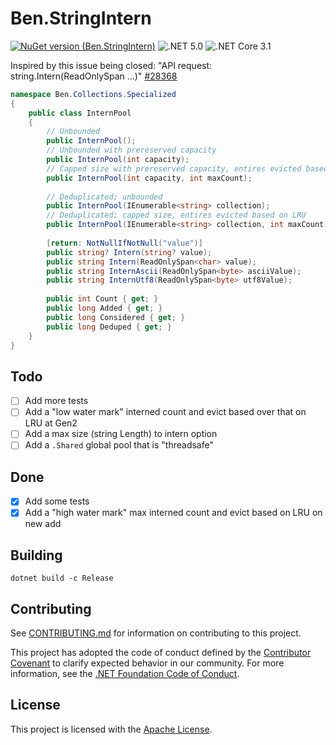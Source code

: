 # Ben.StringIntern

[![NuGet version (Ben.StringIntern)](https://img.shields.io/nuget/v/Ben.StringIntern.svg?style=flat-square)](https://www.nuget.org/packages/Ben.StringIntern/)
![.NET 5.0](https://github.com/benaadams/Ben.StringIntern/workflows/.NET%205.0/badge.svg)
![.NET Core 3.1](https://github.com/benaadams/Ben.StringIntern/workflows/.NET%20Core%203.1/badge.svg)

Inspired by this issue being closed: "API request: string.Intern(ReadOnlySpan<char> ...)" [#28368](https://github.com/dotnet/runtime/issues/28368)

```csharp
namespace Ben.Collections.Specialized
{
    public class InternPool
    {
        // Unbounded
        public InternPool();
        // Unbounded with prereserved capacity
        public InternPool(int capacity);
        // Capped size with prereserved capacity, entires evicted based on LRU
        public InternPool(int capacity, int maxCount);
        
        // Deduplicated; unbounded
        public InternPool(IEnumerable<string> collection);
        // Deduplicated; capped size, entires evicted based on LRU
        public InternPool(IEnumerable<string> collection, int maxCount);
    
        [return: NotNullIfNotNull("value")]
        public string? Intern(string? value);
        public string Intern(ReadOnlySpan<char> value);
        public string InternAscii(ReadOnlySpan<byte> asciiValue);
        public string InternUtf8(ReadOnlySpan<byte> utf8Value);
        
        public int Count { get; }
        public long Added { get; }
        public long Considered { get; }
        public long Deduped { get; }
    }
}
```

## Todo

- [ ] Add more tests
- [ ] Add a "low water mark" interned count and evict based over that on LRU at Gen2
- [ ] Add a max size (string Length) to intern option
- [ ] Add a `.Shared` global pool that is "threadsafe"

## Done

- [x] Add some tests
- [x] Add a "high water mark" max interned count and evict based on LRU on new add

## Building

`dotnet build -c Release`

## Contributing

See [CONTRIBUTING.md](CONTRIBUTING.md) for information on contributing to this project.

This project has adopted the code of conduct defined by the [Contributor Covenant](http://contributor-covenant.org/) 
to clarify expected behavior in our community. For more information, see the [.NET Foundation Code of Conduct](http://www.dotnetfoundation.org/code-of-conduct).

## License

This project is licensed with the [Apache License](LICENSE).
